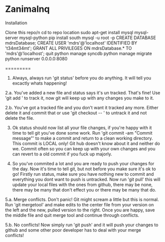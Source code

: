 Zanimalnq
=========

Installation

Clone this repo/n
cd to repo location
sudo apt-get install mysql mysql-server mysql-python
pip install south
mysql -u root -p
CREATE DATABASE mdrsDatabase;
CREATE USER 'mdrs'@'localhost' IDENTIFIED BY 't34mt34mt';
GRANT ALL PRIVILEGES ON mdrsDatabase.* TO 'mdrs'@'localhost';
quit
python manage syncdb
python manage migrate
python runserver 0.0.0.0:8080

=========

1. Always, always run 'git status' before you do anything. It will tell you excactly whats happening!

2.a. You've added a new file and status says it's un tracked. That's fine! Use 'git add <file path>' to track it, now git will keep up with any changes you make to it.

2.b. You've got a tracked file and you don't want it tracked any more. Either delete it and commit that or use 'git checkout -- <filepath>' to untrack it and not delete the file.

3. Ok status should now list all your file changes, if you're happy with it time to tell git you've done some work. Run 'git commit -am "Commit message"' to make a commit and return to a clean working directory. This commit is LOCAL only! Git hub doesn't know about it and neither do we. Commit often so you can keep up with your own changes and you can revert to a old commit if you fuck up majorly.

4. So you've commited a lot and you are ready to push your changes for the day. Now it's time to tell git, but not before you make sure it's ok to go! Firstly run status, make sure you have nothing new to commit and everything you dont want to push is untracked. Now run 'git pull' this will update your local files with the ones from github, there may be none, there may be many that don't effect you or there may be many that do.

5.a. Merge conflicts. Don't panic! Git might scream a little but this is normal. Run 'git mergetool' and make edits to the center file from your version on the left and the new, pulled version to the right. Once you are happy, save the middle file and quit merge tool and continue through conflicts.

5.b. No conflicts! Now simply run 'git push' and it will push your changes to github and some other poor developer has to deal with your merge conflicts!

